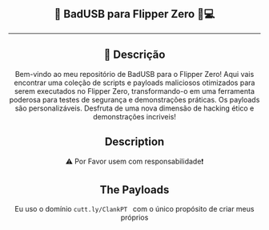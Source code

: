 <div align=center>

## 🚀 **BadUSB para Flipper Zero** 🤖💻

---

## 📝 **Descrição**

Bem-vindo ao meu repositório de BadUSB para o Flipper Zero! Aqui vais encontrar uma coleção de scripts e payloads maliciosos otimizados para serem executados no Flipper Zero, transformando-o em uma ferramenta poderosa para testes de segurança e demonstrações práticas. Os payloads são personalizáveis. Desfruta de uma nova dimensão de hacking ético e demonstrações incriveis!

## Description 

⚠️ Por Favor usem com responsabilidade❗ 


## The Payloads 


Eu uso o domínio `cutt.ly/ClankPT ` com o único propósito de criar meus próprios 

